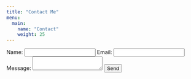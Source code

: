 ```yaml
---
title: "Contact Me"
menu:
  main:
    name: "Contact"
    weight: 25
---
```


<form action="https://formspree.io/ricardo@feliciano.tech" method="POST">
	<label for="name">Name:</label>
	<input type="text" name="name" />
	<label for="_replyto">Email:</label>
	<input type="email" name="_replyto" />
	<label for="message">Message:</label>
	<textarea name="message"></textarea>
	<input type="submit" value="Send" />
</form>
